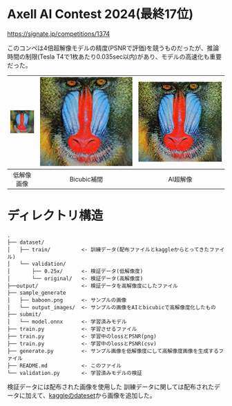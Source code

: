 # Axell AI Contest 2024(最終17位)
https://signate.jp/competitions/1374

このコンペは4倍超解像モデルの精度(PSNRで評価)を競うものだったが、推論時間の制限(Tesla T4で1枚あたり0.035sec以内)があり、モデルの高速化も重要だった。

|![low](./sample_generate/output_images/low_resolution_image.png "低解像画像")|![Bicubic補間](./sample_generate/output_images/baboon_bicubic_upscaled.png "Bicubic補間")|![AI超解像](./sample_generate/output_images/baboon_ai_upscaled.png "AI超解像")|
|:---:|:---:|:---:|
|低解像画像|Bicubic補間|AI超解像|


# ディレクトリ構造
    .
    ├── dataset/
    │   ├── train/          <- 訓練データ(配布ファイルとkaggleからとってきたファイル)
    │   └── validation/
    │       ├── 0.25x/      <- 検証データ(低解像度)
    │       └── original/   <- 検証データ(高解像度)
    ├──output/              <- 検証データを高解像度にしたファイル
    ├── sample_generate
    │   ├── baboon.png      <- サンプルの画像
    │   └── output_images/  <- サンプルの画像をAIとbicubicで高解像度化したもの
    ├── submit/
    │   └── model.onnx      <- 学習済みモデル
    ├── train.py            <- 学習させるファイル
    ├── train.py            <- 学習中のlossとPSNR(png)
    ├── train.py            <- 学習中のlossとPSNR(csv)
    ├── generate.py         <- サンプル画像を低解像度にして高解像度画像を生成するファイル
    ├── README.md           <- このファイル
    └── validation.py       <- 学習済みモデルの検証

検証データには配布された画像を使用した
訓練データに関しては配布されたデータに加えて、[kaggleのdateset](https://www.kaggle.com/datasets/kabshaansariya/super-resolution-imagenet-pairs)から画像を追加した。


